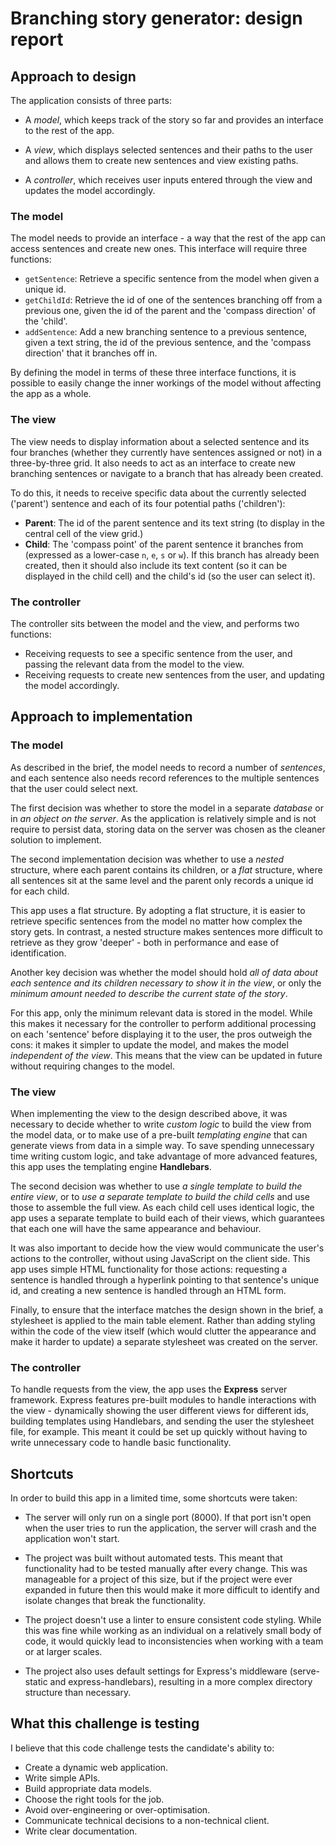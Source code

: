 # Branching story generator: design report

## Approach to design

The application consists of three parts:

- A _model_, which keeps track of the story so far and provides an interface to the rest of the app.

- A _view_, which displays selected sentences and their paths to the user and allows them to create new sentences and view existing paths.

- A _controller_, which receives user inputs entered through the view and updates the model accordingly.

### The model

The model needs to provide an interface - a way that the rest of the app can access sentences and create new ones. This interface will require three functions:

- ```getSentence```: Retrieve a specific sentence from the model when given a unique id.
- ```getChildId```: Retrieve the id of one of the sentences branching off from a previous one, given the id of the parent and the 'compass direction' of the 'child'.
- ```addSentence```: Add a new branching sentence to a previous sentence, given a text string, the id of the previous sentence, and the 'compass direction' that it branches off in.

By defining the model in terms of these three interface functions, it is possible to easily change the inner workings of the model without affecting the app as a whole.

### The view

The view needs to display information about a selected sentence and its four branches (whether they currently have sentences assigned or not) in a three-by-three grid. It also needs to act as an interface to create new branching sentences or navigate to a branch that has already been created.

To do this, it needs to receive specific data about the currently selected ('parent') sentence and each of its four potential paths ('children'):

- __Parent__: The id of the parent sentence and its text string (to display in the central cell of the view grid.)
- __Child__: The 'compass point' of the parent sentence it branches from (expressed as a lower-case ```n```, ```e```, ```s``` or ```w```). If this branch has already been created, then it should also include its text content (so it can be displayed in the child cell) and the child's id (so the user can select it).

### The controller

The controller sits between the model and the view, and performs two functions:

- Receiving requests to see a specific sentence from the user, and passing the relevant data from the model to the view.
- Receiving requests to create new sentences from the user, and updating the model accordingly.

## Approach to implementation

### The model

As described in the brief, the model needs to record a number of _sentences_, and each sentence also needs record references to the multiple sentences that the user could select next.

The first decision was whether to store the model in a separate _database_ or in _an object on the server_. As the application is relatively simple and is not require to persist data, storing data on the server was chosen as the cleaner solution to implement.

The second implementation decision was whether to use a _nested_ structure, where each parent contains its children, or a _flat_ structure, where all sentences sit at the same level and the parent only records a unique id for each child.

This app uses a flat structure. By adopting a flat structure, it is easier to retrieve specific sentences from the model no matter how complex the story gets. In contrast, a nested structure makes sentences more difficult to retrieve as they grow 'deeper' - both in performance and ease of identification.

Another key decision was whether the model should hold _all of data about each sentence and its children necessary to show it in the view_, or only the _minimum amount needed to describe the current state of the story_.

For this app, only the minimum relevant data is stored in the model. While this makes it necessary for the controller to perform additional processing on each 'sentence' before displaying it to the user, the pros outweigh the cons: it makes it simpler to update the model, and makes the model _independent of the view_. This means that the view can be updated in future without requiring changes to the model.

### The view

When implementing the view to the design described above, it was necessary to decide whether to write _custom logic_ to build the view from the model data, or to make use of a pre-built _templating engine_ that can generate views from data in a simple way. To save spending unnecessary time writing custom logic, and take advantage of more advanced features, this app uses the templating engine __Handlebars__.

The second decision was whether to use _a single template to build the entire view_, or to _use a separate template to build the child cells_ and use those to assemble the full view. As each child cell uses identical logic, the app uses a separate template to build each of their views, which guarantees that each one will have the same appearance and behaviour.

It was also important to decide how the view would communicate the user's actions to the controller, without using JavaScript on the client side. This app uses simple HTML functionality for those actions: requesting a sentence is handled through a hyperlink pointing to that sentence's unique id, and creating a new sentence is handled through an HTML form.

Finally, to ensure that the interface matches the design shown in the brief, a stylesheet is applied to the main table element. Rather than adding styling within the code of the view itself (which would clutter the appearance and make it harder to update) a separate stylesheet was created on the server.

### The controller

To handle requests from the view, the app uses the __Express__ server framework. Express features pre-built modules to handle interactions with the view - dynamically showing the user different views for different ids, building templates using Handlebars, and sending the user the stylesheet file, for example. This meant it could be set up quickly without having to write unnecessary code to handle basic functionality.


## Shortcuts

In order to build this app in a limited time, some shortcuts were taken:

- The server will only run on a single port (8000). If that port isn't open when the user tries to run the application, the server will crash and the application won't start.

- The project was built without automated tests. This meant that functionality had to be tested manually after every change. This was manageable for a project of this size, but if the project were ever expanded in future then this would make it more difficult to identify and isolate changes that break the functionality.

- The project doesn't use a linter to ensure consistent code styling. While this was fine while working as an individual on a relatively small body of code, it would quickly lead to inconsistencies when working with a team or at larger scales.

- The project also uses default settings for Express's middleware (serve-static and express-handlebars), resulting in a more complex directory structure than necessary.


## What this challenge is testing

I believe that this code challenge tests the candidate's ability to:
- Create a dynamic web application.
- Write simple APIs.
- Build appropriate data models.
- Choose the right tools for the job.
- Avoid over-engineering or over-optimisation.
- Communicate technical decisions to a non-technical client.
- Write clear documentation.
